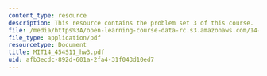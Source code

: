 ```yaml
---
content_type: resource
description: This resource contains the problem set 3 of this course.
file: /media/https%3A/open-learning-course-data-rc.s3.amazonaws.com/14-454-economic-crises-spring-2011/afb3ecdc892d601a2fa431f043d10ed7_MIT14_454S11_hw3.pdf
file_type: application/pdf
resourcetype: Document
title: MIT14_454S11_hw3.pdf
uid: afb3ecdc-892d-601a-2fa4-31f043d10ed7
---
```

